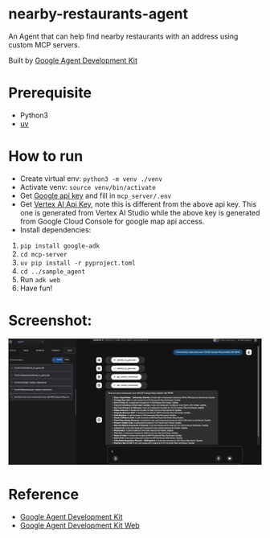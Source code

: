 # nearby-restaurants-agent
An Agent that can help find nearby restaurants with an address using custom MCP servers.

Built by [Google Agent Development Kit](https://github.com/google/adk-python)

# Prerequisite

* Python3
* [uv](https://docs.astral.sh/uv/getting-started/installation/)

# How to run

* Create virtual env: `python3 -m venv ./venv`
* Activate venv: `source venv/bin/activate`
* Get [Google api key](https://cloud.google.com/docs/authentication/api-keys) and fill in `mcp_server/.env`
* Get [Vertex AI Api Key](https://google.github.io/adk-docs/get-started/quickstart/#set-up-the-model), note this is different from the above api key. This one is generated from Vertex AI Studio while the above key is generated from Google Cloud Console for google map api access.
* Install dependencies: 
1. `pip install google-adk`
2. `cd mcp-server`
3. `uv pip install -r pyproject.toml`
4. `cd ../sample_agent`
5. Run `adk web`
6. Have fun!

# Screenshot:
![alt text](image.png)

# Reference
* [Google Agent Development Kit](https://github.com/google/adk-python)
* [Google Agent Development Kit Web](https://github.com/google/adk-web)
